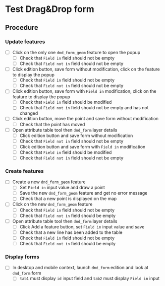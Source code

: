 # Test Drag&Drop form

## Procedure

### Update features

* [ ] Click on the only one `dnd_form_geom` feature to open the popup
  * [ ] Check that `Field in` field should not be empty
  * [ ] Check that `Field not in` field should not be empty
* [ ] Click edition button, save form without modification, click on the feature to display the popup
  * [ ] Check that `Field in`  field should not be empty
  * [ ] Check that `Field not in` field should not be empty
* [ ] Click edition button, save form with `Field in` modification, click on the feature to display the popup
  * [ ] Check that `Field in` field should be modified
  * [ ] Check that `Field not in` field should not be empty and has not changed
* [ ] Click edition button, move the point and save form without modification
  * [ ] Check that the point has moved

* [ ] Open attribute table tool then `dnd_form` layer details
  * [ ] Click edition button and save form without modification
  * [ ] Check that `Field not in` field should not be empty
  * [ ] Click edition button and save form with `Field in` modification
  * [ ] Check that `Field in` field should be modified
  * [ ] Check that `Field not in` field should not be empty

### Create features

* [ ] Create a new `dnd_form_geom` feature
  * [ ] Set `Field in` input value and draw a point
  * [ ] Save the new `dnd_form_geom` feature and get no error message
  * [ ] Check that a new point is displayed on the map
* [ ] Click on the new `dnd_form_geom` feature
  * [ ] Check that `Field in`  field should not be empty
  * [ ] Check that `Field not in` field should be empty

* [ ] Open attribute table tool then `dnd_form` layer details
  * [ ] Click Add a feature button, set `Field in` input value and save
  * [ ] Check that a new line has been added to the table
  * [ ] Check that `Field in` field should not be empty
  * [ ] Check that `Field not in` field should be empty

### Display forms

* [ ] In desktop and mobile context, launch `dnd_form` edition and look at `dnd_form` form
  * [ ] `tab1` must display `id` input field and `tab2` must display `Field in` input
